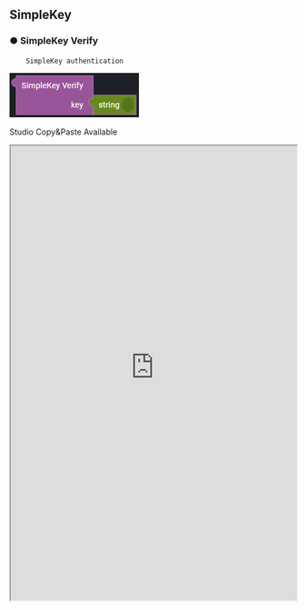 ## SimpleKey

### ● SimpleKey Verify

        SimpleKey authentication

![](../../../img/assets/image%20%28260%29.png)

<p class='comment'>Studio Copy&Paste Available</p>
<iframe
    src="https://d1sxhpvag16wqc.cloudfront.net/v3.1.0/authorization/simpleKey_verify"
    width="100%"
    height="800px"
    allow=""
    sandbox="allow-scripts allow-same-origin" />
<div class="display-pdf">
    <p><img src="../../../../img/assets/simplekey_verify_example_1.png" alt="" /></p>
    <p><img src="../../../../img/assets/simplekey_verify_example_2.png" alt="" /></p>
</div>

### ● Result

```text
{
  "result": "key Verify complete"
}
```
